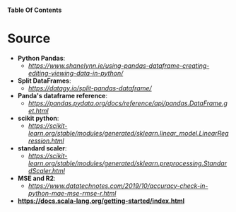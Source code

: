 #### Table Of Contents






# Source
* **Python Pandas**:
    * *https://www.shanelynn.ie/using-pandas-dataframe-creating-editing-viewing-data-in-python/*
* **Split DataFrames**:
    * *https://datagy.io/split-pandas-dataframe/*
* **Panda's dataframe reference**:
    * *https://pandas.pydata.org/docs/reference/api/pandas.DataFrame.get.html*
* **scikit python**: 
    * *https://scikit-learn.org/stable/modules/generated/sklearn.linear_model.LinearRegression.html*
* **standard scaler**:
    * *https://scikit-learn.org/stable/modules/generated/sklearn.preprocessing.StandardScaler.html*
* **MSE and R2**:
    * *https://www.datatechnotes.com/2019/10/accuracy-check-in-python-mae-mse-rmse-r.html*
* **https://docs.scala-lang.org/getting-started/index.html**
